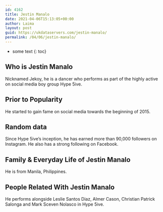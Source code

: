 ```yaml
---
id: 4162
title: Jestin Manalo
date: 2021-04-06T15:13:05+00:00
author: Laima
layout: post
guid: https://ukdataservers.com/jestin-manalo/
permalink: /04/06/jestin-manalo/
---
```


* some text
{: toc}


## Who is Jestin Manalo
                  
                  
                  
Nicknamed Jekoy, he is a dancer who performs as part of the highly active on social media boy group Hype 5ive.
                  
              
            
              
            
                
                
                
## Prior to Popularity
                  
                  
                  
He started to gain fame on social media towards the beginning of 2015.
                  
              
            
              
            
                
                
                
## Random data
                  
                  
                  
Since Hype 5ive&#8217;s inception, he has earned more than 90,000 followers on Instagram. He also has a strong following on Facebook.
                  
              
            
              
            
                
                
                
## Family & Everyday Life of Jestin Manalo
                  
                  
                  
He is from Manila, Philippines.
                  
              
            
              
            
                
                
                
## People Related With Jestin Manalo
                  
                  
                  
He performs alongside Leslie Santos Diaz, Almer Cason, Christian Patrick Salonga and Mark Sceven Nolasco in Hype 5ive.
                  
              
            
              
            
                
              
            
              
              
            
            
              
            
          
          
          